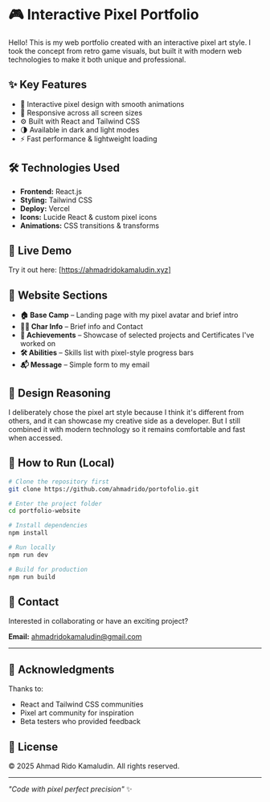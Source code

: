 # 🎮 Interactive Pixel Portfolio

Hello! This is my web portfolio created with an interactive pixel art style. I took the concept from retro game visuals, but built it with modern web technologies to make it both unique and professional.

## ✨ Key Features

- 🎨 Interactive pixel design with smooth animations
- 📱 Responsive across all screen sizes
- ⚙️ Built with React and Tailwind CSS
- 🌗 Available in dark and light modes
- ⚡ Fast performance & lightweight loading

## 🛠️ Technologies Used

- **Frontend:** React.js  
- **Styling:** Tailwind CSS  
- **Deploy:** Vercel  
- **Icons:** Lucide React & custom pixel icons  
- **Animations:** CSS transitions & transforms

## 🚀 Live Demo

Try it out here: [https://ahmadridokamaludin.xyz]

## 🧩 Website Sections

- **🏠 Base Camp** – Landing page with my pixel avatar and brief intro
- **👨‍💻 Char Info** – Brief info and Contact
- **💼 Achievements** – Showcase of selected projects and Certificates I've worked on
- **🛠 Abilities** – Skills list with pixel-style progress bars
- **📬 Message** – Simple form to my email

## 🎨 Design Reasoning

I deliberately chose the pixel art style because I think it's different from others, and it can showcase my creative side as a developer. But I still combined it with modern technology so it remains comfortable and fast when accessed.

## 🔧 How to Run (Local)

```bash
# Clone the repository first
git clone https://github.com/ahmadrido/portofolio.git

# Enter the project folder
cd portfolio-website

# Install dependencies
npm install

# Run locally
npm run dev

# Build for production
npm run build
```

## 📧 Contact

Interested in collaborating or have an exciting project?

**Email:** ahmadridokamaludin@gmail.com

---

## 🙏 Acknowledgments

Thanks to:
- React and Tailwind CSS communities
- Pixel art community for inspiration
- Beta testers who provided feedback

## 📄 License

© 2025 Ahmad Rido Kamaludin. All rights reserved.

---

*"Code with pixel perfect precision"* ✨